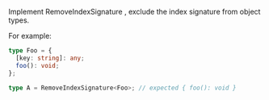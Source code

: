 Implement RemoveIndexSignature<T> , exclude the index signature from object types.

For example:

```ts
type Foo = {
  [key: string]: any;
  foo(): void;
};

type A = RemoveIndexSignature<Foo>; // expected { foo(): void }
```
